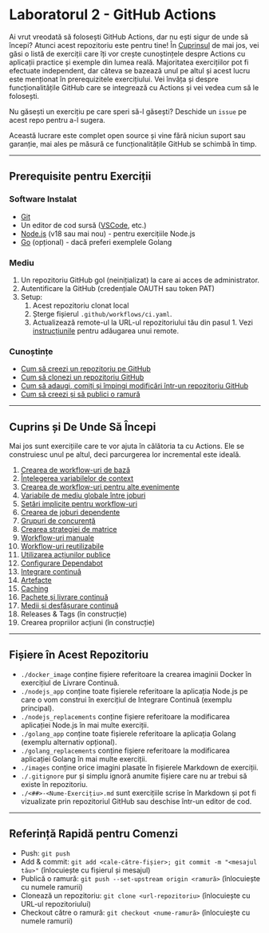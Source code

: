 # Laboratorul 2 - GitHub Actions
Ai vrut vreodată să folosești GitHub Actions, dar nu ești sigur de unde să începi? Atunci acest repozitoriu este pentru tine! În [Cuprinsul](#cuprins-și-de-unde-să-începi) de mai jos, vei găsi o listă de exerciții care îți vor crește cunoștințele despre Actions cu aplicații practice și exemple din lumea reală. Majoritatea exercițiilor pot fi efectuate independent, dar câteva se bazează unul pe altul și acest lucru este menționat în prerequizitele exercițiului. Vei învăța și despre funcționalitățile GitHub care se integrează cu Actions și vei vedea cum să le folosești.

Nu găsești un exercițiu pe care speri să-l găsești? Deschide un `issue` pe acest repo pentru a-l sugera.

Această lucrare este complet open source și vine fără niciun suport sau garanție, mai ales pe măsură ce funcționalitățile GitHub se schimbă în timp.

---

## Prerequisite pentru Exerciții

### Software Instalat
- [Git](https://git-scm.com/downloads)
- Un editor de cod sursă ([VSCode](https://code.visualstudio.com/download), etc.)
- [Node.js](https://nodejs.org/) (v18 sau mai nou) - pentru exercițiile Node.js
- [Go](https://go.dev/dl/) (opțional) - dacă preferi exemplele Golang

### Mediu
1. Un repozitoriu GitHub gol (neinițializat) la care ai acces de administrator.
2. Autentificare la GitHub (credențiale OAUTH sau token PAT)
3. Setup:
   1. Acest repozitoriu clonat local
   2. Șterge fișierul `.github/workflows/ci.yaml`.
   3. Actualizează remote-ul la URL-ul repozitoriului tău din pasul 1. Vezi [instrucțiunile](https://docs.github.com/en/get-started/getting-started-with-git/managing-remote-repositories#changing-a-remote-repositorys-url) pentru adăugarea unui remote.

### Cunoștințe
- [Cum să creezi un repozitoriu pe GitHub](https://docs.github.com/en/repositories/creating-and-managing-repositories/creating-a-new-repository)
- [Cum să clonezi un repozitoriu GitHub](https://docs.github.com/en/repositories/creating-and-managing-repositories/cloning-a-repository)
- [Cum să adaugi, comiți și împingi modificări într-un repozitoriu GitHub](https://github.com/git-guides/git-commit)
- [Cum să creezi și să publici o ramură](https://github.com/git-guides/git-push)

---

## Cuprins și De Unde Să Începi
Mai jos sunt exercițiile care te vor ajuta în călătoria ta cu Actions. Ele se construiesc unul pe altul, deci parcurgerea lor incremental este ideală.

1. [Crearea de workflow-uri de bază](./01-Basic-Workflows.md)
2. [Înțelegerea variabilelor de context](./02-Understanding-Context-Variables.md)
3. [Crearea de workflow-uri pentru alte evenimente](./03-Other-Event-Workflows.md)
4. [Variabile de mediu globale între joburi](./04-Global-Environment-Variables.md)
5. [Setări implicite pentru workflow-uri](./05-Workflow-Defaults.md)
6. [Crearea de joburi dependente](./06-Dependent-Jobs.md)
7. [Grupuri de concurență](./07-Concurrency-Groups.md)
8. [Crearea strategiei de matrice](08-Matrix-Strategy.md)
9. [Workflow-uri manuale](09-Manual-Workflow.md)
10. [Workflow-uri reutilizabile](./10-Reusable-Workflow.md)
11. [Utilizarea acțiunilor publice](./11-Using-Actions.md)
12. [Configurare Dependabot](./12-Dependabot-Config.md)
13. [Integrare continuă](./13-Continuous-Integration.md)
14. [Artefacte](./14-Artifacts.md)
15. [Caching](./15-Caching.md)
16. [Pachete și livrare continuă](./16-Packages-And-Continuous-Delivery.md)
17. [Medii și desfășurare continuă](./17-Environments-And-Continuous-Deployment.md)
18. Releases & Tags (în construcție)
19. Crearea propriilor acțiuni (în construcție)

---

## Fișiere în Acest Repozitoriu
- `./docker_image` conține fișiere referitoare la crearea imaginii Docker în exercițiul de Livrare Continuă.
- `./nodejs_app` conține toate fișierele referitoare la aplicația Node.js pe care o vom construi în exercițiul de Integrare Continuă (exemplu principal).
- `./nodejs_replacements` conține fișiere referitoare la modificarea aplicației Node.js în mai multe exerciții.
- `./golang_app` conține toate fișierele referitoare la aplicația Golang (exemplu alternativ opțional).
- `./golang_replacements` conține fișiere referitoare la modificarea aplicației Golang în mai multe exerciții.
- `./images` conține orice imagini plasate în fișierele Markdown de exerciții.
- `./.gitignore` pur și simplu ignoră anumite fișiere care nu ar trebui să existe în repozitoriu.
- `./<##>-<Nume-Exercițiu>.md` sunt exercițiile scrise în Markdown și pot fi vizualizate prin repozitoriul GitHub sau deschise într-un editor de cod.

---

## Referință Rapidă pentru Comenzi
- Push: `git push`
- Add & commit: `git add <cale-către-fișier>; git commit -m "<mesajul tău>"` (înlocuiește cu fișierul și mesajul)
- Publică o ramură: `git push --set-upstream origin <ramură>` (înlocuiește cu numele ramurii)
- Clonează un repozitoriu: `git clone <url-repozitoriu>` (înlocuiește cu URL-ul repozitoriului)
- Checkout către o ramură: `git checkout <nume-ramură>` (înlocuiește cu numele ramurii)